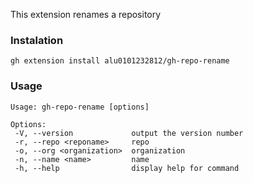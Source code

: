 This extension renames a repository

### Instalation 
`gh extension install alu0101232812/gh-repo-rename` 

### Usage 
```
Usage: gh-repo-rename [options]

Options:
 -V, --version             output the version number
 -r, --repo <reponame>     repo
 -o, --org <organization>  organization
 -n, --name <name>         name
 -h, --help                display help for command
``` 
